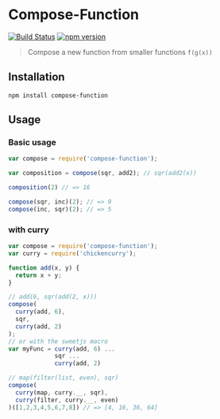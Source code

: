 Compose-Function
================

[![Build Status](https://travis-ci.org/stoeffel/compose-function.svg)](https://travis-ci.org/stoeffel/compose-function) [![npm version](https://badge.fury.io/js/compose-function.svg)](http://badge.fury.io/js/compose-function)
> Compose a new function from smaller functions `f(g(x))`

Installation
------------

`npm install compose-function`

Usage
-----

### Basic usage

```js
var compose = require('compose-function');

var composition = compose(sqr, add2); // sqr(add2(x))

composition(2) // => 16

compose(sqr, inc)(2); // => 9
compose(inc, sqr)(2); // => 5
```


### with curry

```js
var compose = require('compose-function');
var curry = require('chickencurry');

function add(x, y) {
  return x + y;
}

// add(6, sqr(add(2, x)))
compose(
  curry(add, 6),
  sqr,
  curry(add, 2)
);
// or with the sweetjs macro
var myFunc = curry(add, 6) ...
             sqr ...
             curry(add, 2)

// map(filter(list, even), sqr)
compose(
  curry(map, curry.__, sqr),
  curry(filter, curry.__, even)
)([1,2,3,4,5,6,7,8]) // => [4, 16, 36, 64]
```

